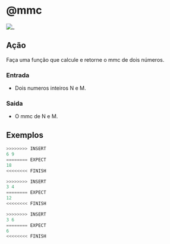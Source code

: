 # @mmc

![_](cover.jpg)

## Ação

Faça uma função que calcule e retorne o mmc de dois números.  

### Entrada

* Dois numeros inteiros N e M.

### Saida

* O mmc de N e M.

## Exemplos

``` py
>>>>>>>> INSERT
6 9
======== EXPECT
18
<<<<<<<< FINISH
```

```py
>>>>>>>> INSERT
3 4
======== EXPECT
12
<<<<<<<< FINISH
```

```py
>>>>>>>> INSERT
3 6
======== EXPECT
6
<<<<<<<< FINISH
```
